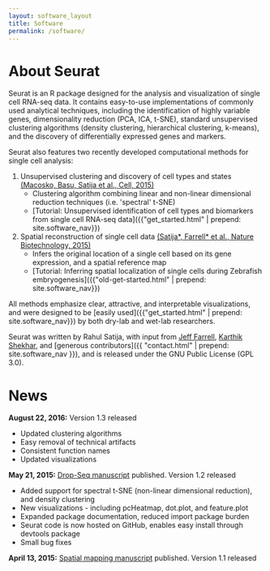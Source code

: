```yaml
---
layout: software_layout
title: Software
permalink: /software/
---
```


# About Seurat

 Seurat is an R package designed for the analysis and visualization of single cell RNA-seq data. It contains easy-to-use implementations of commonly used analytical techniques, including the identification of highly variable genes, dimensionality reduction (PCA, ICA, t-SNE), standard unsupervised clustering algorithms (density clustering, hierarchical clustering, k-means), and the discovery of differentially expressed genes and markers.

Seurat also features two recently developed computational methods for single cell analysis:

1. Unsupervised clustering and discovery of cell types and states [(Macosko, Basu, Satija et al., Cell, 2015)](http://www.cell.com/cell/abstract/S0092-8674(15)00549-8)
	* Clustering algorithm combining linear and non-linear dimensional reduction techniques (i.e. 'spectral' t-SNE)
	* [Tutorial: Unsupervised identification of cell types and biomarkers from single cell RNA-seq data]({{"get_started.html" | prepend: site.software_nav}})
2. Spatial reconstruction of single cell data [(Satija*, Farrell* et al., Nature Biotechnology, 2015)](http://www.nature.com/nbt/journal/vaop/ncurrent/full/nbt.3192.html)
	* Infers the original location of a single cell based on its gene expression, and a spatial reference map
	* [Tutorial: Inferring spatial localization of single cells during Zebrafish embryogenesis]({{"old-get-started.html" | prepend: site.software_nav}})

All methods emphasize clear, attractive, and interpretable visualizations, and were designed to be [easily used]({{"get_started.html" | prepend: site.software_nav}}) by both dry-lab and wet-lab researchers.

Seurat was written by Rahul Satija, with input from [Jeff Farrell](mailto:jfarrell@g.harvard.edu), [Karthik Shekhar](mailto:karthik@broadinstitute.org), and [generous contributors]({{ "contact.html" | prepend: site.software_nav }}), and is released under the GNU Public License (GPL 3.0).


# News
**August 22, 2016:** Version 1.3 released

* Updated clustering algorithms
* Easy removal of technical artifacts
* Consistent function names
* Updated visualizations

**May 21, 2015:**
[Drop-Seq manuscript](http://www.cell.com/cell/abstract/S0092-8674(15)00549-8) published. Version 1.2 released

* Added support for spectral t-SNE (non-linear dimensional reduction), and density clustering
* New visualizations - including pcHeatmap, dot.plot, and feature.plot
* Expanded package documentation, reduced import package burden
* Seurat code is now hosted on GitHub, enables easy install through devtools package
* Small bug fixes

**April 13, 2015:**
[Spatial mapping manuscript](http://www.nature.com/nbt/journal/vaop/ncurrent/full/nbt.3192.html) published. Version 1.1 released


